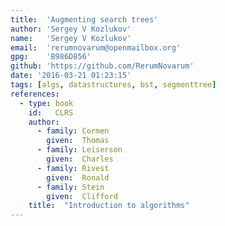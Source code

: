 ```yaml
---
title:  'Augmenting search trees'
author: 'Sergey V Kozlukov'
name:   'Sergey V Kozlukov'
email:  'rerumnovarum@openmailbox.org'
gpg:    'B986D856'
github: 'https://github.com/RerumNovarum'
date: '2016-03-21 01:23:15'
tags: [algs, datastructures, bst, segmenttree]
references:
  - type: book
    id:   CLRS
    author:
      - family: Cormen
        given:  Thomas
      - family: Leiserson
        given:  Charles
      - family: Rivest
        given:  Ronald
      - family: Stein
        given:  Clifford
    title:  "Introduction to algorithms"
---
```

